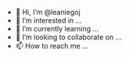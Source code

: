 - 👋 Hi, I’m @leaniegoj
- 👀 I’m interested in ...
- 🌱 I’m currently learning ...
- 💞️ I’m looking to collaborate on ...
- 📫 How to reach me ...

<!---
leaniegoj/leaniegoj is a ✨ special ✨ repository because its `README.md` (this file) appears on your GitHub profile.
You can click the Preview link to take a look at your changes.
--->
